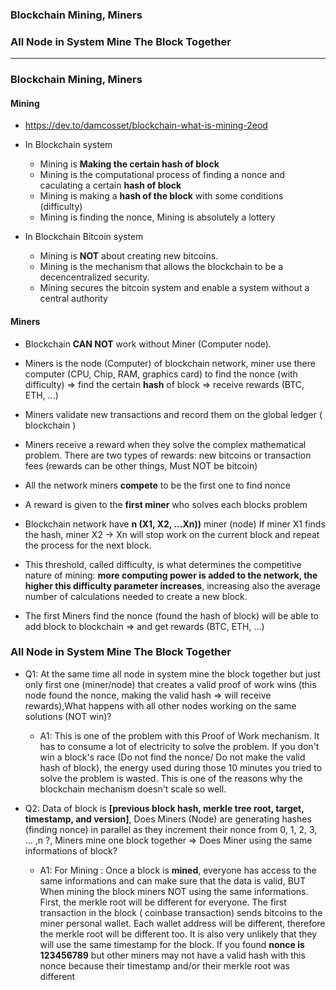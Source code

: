 ### Blockchain Mining, Miners
### All Node in System Mine The Block Together

-------------------------------------------------

### Blockchain Mining, Miners

#### Mining
* https://dev.to/damcosset/blockchain-what-is-mining-2eod

* In Blockchain system
  * Mining is **Making the certain hash of block**
  * Mining is the computational process of finding a nonce and caculating a certain **hash of block**
  * Mining is making a **hash of the block** with some conditions (difficulty)
  * Mining is finding the nonce, Mining is absolutely a lottery

* In Blockchain Bitcoin system
  * Mining is **NOT** about creating new bitcoins. 
  * Mining is the mechanism that allows the blockchain to be a decencentralized security. 
  * Mining secures the bitcoin system and enable a system without a central authority
  
#### Miners
* Blockchain **CAN NOT** work without Miner (Computer node).
* Miners is the node (Computer) of blockchain network, miner use there computer (CPU, Chip, RAM, graphics card) to find the nonce (with difficulty) => find the certain **hash** of block => receive rewards (BTC, ETH, ...)
* Miners validate new transactions and record them on the global ledger ( blockchain )
* Miners receive a reward when they solve the complex mathematical problem. There are two types of rewards: new bitcoins or transaction fees (rewards can be other things, Must NOT be bitcoin)
* All the network miners **compete** to be the first one to find nonce
* A reward is given to the **first miner** who solves each blocks problem
* Blockchain network have **n (X1, X2, ...Xn))** miner (node) If miner X1 finds the hash, miner X2 -> Xn will stop work on the current block and repeat the process for the next block.

* This threshold, called difficulty, is what determines the competitive nature of mining: **more computing power is added to the network, the higher this difficulty parameter increases**, increasing also the average number of calculations needed to create a new block.

* The first Miners find the nonce (found the hash of block) will be able to add block to blockchain => and get rewards (BTC, ETH, ...)

### All Node in System Mine The Block Together
* Q1: At the same time all node in system mine the block together but just only first one (miner/node) that creates a valid proof of work wins (this node found the nonce, making the valid hash => will receive rewards),What happens with all other nodes working on the same solutions (NOT win)?
  
  * A1: This is one of the problem with this Proof of Work mechanism. It has to consume a lot of electricity to solve the problem. If you don't win a block's race (Do not find the nonce/ Do not make the valid hash of block), the energy used during those 10 minutes you tried to solve the problem is wasted. This is one of the reasons why the blockchain mechanism doesn't scale so well.


* Q2: Data of block is **[previous block hash, merkle tree root, target, timestamp, and version]**, Does Miners (Node) are generating hashes (finding nonce) in parallel as they increment their nonce from 0, 1, 2, 3, ... ,n ?, Miners mine one block together => Does Miner using the same informations of block?
  
  * A1: For Mining : Once a block is **mined**, everyone has access to the same informations and can make sure that the data is valid, BUT When mining the block miners NOT using the same informations. First, the merkle root will be different for everyone. The first transaction in the block ( coinbase transaction) sends bitcoins to the miner personal wallet. Each wallet address will be different, therefore the merkle root will be different too. It is also very unlikely that they will use the same timestamp for the block. If you found **nonce is 123456789** but other miners may not have a valid hash with this nonce because their timestamp and/or their merkle root was different
